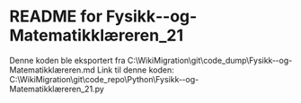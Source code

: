# README for Fysikk‐-og-Matematikklæreren_21
Denne koden ble eksportert fra C:\WikiMigration\git\code_dump\Fysikk‐-og-Matematikklæreren.md
Link til denne koden: C:\WikiMigration\git\code_repo\Python\Fysikk‐-og-Matematikklæreren_21.py
